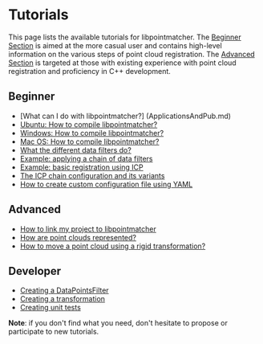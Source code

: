Tutorials
=========

This page lists the available tutorials for libpointmatcher. The [Beginner Section](#beginner) is aimed at the more casual user and contains high-level information on the various steps of point cloud registration. The [Advanced Section](#advanced) is targeted at those with existing experience with point cloud registration and proficiency in C++ development.

Beginner<a name="beginner"></a>
---------

- [What can I do with libpointmatcher?] (ApplicationsAndPub.md)
- [Ubuntu: How to compile libpointmatcher?](Compilation.md)
- [Windows: How to compile libpointmatcher?](CompilationWindows.md)
- [Mac OS: How to compile libpointmatcher?](Compilation.md)
- [What the different data filters do?](Datafilters.md)
- [Example: applying a chain of data filters](ApplyingDatafilters.md)
- [Example: basic registration using ICP](BasicRegistration.md)
- [The ICP chain configuration and its variants](DefaultICPConfig.md)
- [How to create custom configuration file using YAML](Configuration.md)

Advanced<a name="advanced"></a>
-------
- [How to link my project to libpointmatcher](LinkingProjects.md)
- [How are point clouds represented?](Pointclouds.md)
- [How to move a point cloud using a rigid transformation?](Transformations.md)

Developer<a name="developer"></a>
---------
- [Creating a DataPointsFilter](DataPointsFilterDev.md)
- [Creating a transformation](TransformationDev.md)
- [Creating unit tests](UnitTestDev.md)

**Note**: if you don't find what you need, don't hesitate to propose or participate to new tutorials. 
